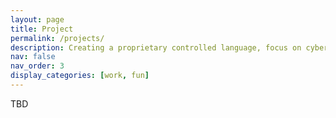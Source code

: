```yaml
---
layout: page
title: Project
permalink: /projects/
description: Creating a proprietary controlled language, focus on cybersecurity
nav: false
nav_order: 3
display_categories: [work, fun]
---
```


TBD
